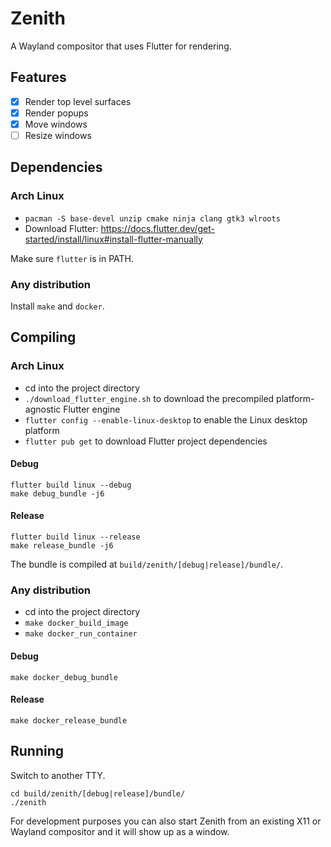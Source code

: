 # Zenith

A Wayland compositor that uses Flutter for rendering.

## Features

- [x] Render top level surfaces
- [x] Render popups
- [x] Move windows
- [ ] Resize windows

## Dependencies

### Arch Linux

- `pacman -S base-devel unzip cmake ninja clang gtk3 wlroots`
- Download Flutter: https://docs.flutter.dev/get-started/install/linux#install-flutter-manually

Make sure `flutter` is in PATH.

### Any distribution

Install `make` and `docker`.

## Compiling

### Arch Linux

- cd into the project directory
- `./download_flutter_engine.sh` to download the precompiled platform-agnostic Flutter engine
- `flutter config --enable-linux-desktop` to enable the Linux desktop platform
- `flutter pub get` to download Flutter project dependencies

#### Debug

```
flutter build linux --debug
make debug_bundle -j6
```

#### Release

```
flutter build linux --release
make release_bundle -j6
```

The bundle is compiled at `build/zenith/[debug|release]/bundle/`.

### Any distribution

- cd into the project directory
- `make docker_build_image`
- `make docker_run_container`

#### Debug

`make docker_debug_bundle`

#### Release

`make docker_release_bundle`

## Running

Switch to another TTY.

```
cd build/zenith/[debug|release]/bundle/
./zenith
```

For development purposes you can also start Zenith from an existing X11 or Wayland compositor and it will show up as a
window.